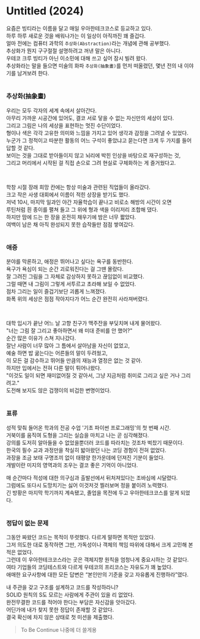 # Untitled (2024)

요즘은 빙티라는 이름을 달고 매일 우아한테크코스로 등교하고 있다.   
하루 하루 새로운 것을 배워나가는 이 일상이 아직까진 꽤 즐겁다.  
얼마 전에는 컴퓨터 과학의 `추상화(Abstraction)`라는 개념에 관해 공부했다.  
추상화가 뭔지 구구절절 설명하려고 꺼낸 말은 아니다.  
우테코 크루 빙티가 아닌 이소민에 대해 쓰고 싶어 잠시 빌려 왔다.  
추상화라는 말을 들으면 미술의 화파 `추상화(抽象畫)`를 먼저 떠올렸던, 몇년 전의 내 이야기를 남겨보려 한다.

#

### 추상화(抽象畫)

우리는 모두 각자의 세계 속에서 살아간다.  
아무리 가까운 시공간에 있어도, 결코 서로 닿을 수 없는 자신만의 세상이 있다.  
그리고 그림은 나의 세상을 표현하는 멋진 수단이었다.  
형이나 색은 각각 고유한 의미와 느낌을 가지고 있어 생각과 감정을 그려낼 수 있었다.  
누군가 그 정적이고 따분한 활동의 어느 구석이 좋았냐고 묻는다면 크게 두 가지를 들어 답할 것 같다.  
보이는 것을 그대로 받아들이지 않고 뇌리에 박힌 인상을 바탕으로 재구성하는 것,  
그리고 머리에서 시작된 걸 직접 손으로 그려 현실로 구체화하는 게 즐거웠다고.

<br>

학창 시절 장래 희망 칸에는 항상 미술과 관련된 직업들이 올라갔다.  
크고 작은 사생 대회에서 이름이 적힌 상장을 받기도 했다.  
저녁 10시, 마지막 일과인 야간 자율학습이 끝나고 비로소 해방의 시간이 오면  
루틴처럼 흰 종이를 펼쳐 들고 그 위에 형과 색을 이리저리 조합해 댔다.  
하지만 맘에 드는 한 장을 온전히 채우기에 밤은 너무 짧았다.  
여백이 남은 채 아직 완성되지 못한 습작들만 점점 쌓여갔다.  

#

### 애증

분야를 막론하고, 애정은 뛰어나고 싶다는 욕구를 동반한다.  
욕구가 욕심이 되는 순간 괴로워진다는 걸 그땐 몰랐다.  
잘 그려진 그림을 그 자체로 감상하지 못하고 끊임없이 비교했다.  
그럴 때면 내 그림이 그렇게 서투르고 초라해 보일 수 없었다.  
점차 그리는 일이 즐겁기보단 괴롭게 느껴졌다.  
화폭 위의 세상은 점점 작아지다가 어느 순간 완전히 사라져버렸다.

<br>

대학 입시가 끝난 어느 날 고향 친구가 맥주잔을 부딪치며 내게 물어왔다.  
"너는 그림 잘 그리고 좋아하면서 왜 미대 준비를 안 했어?"  
순간 많은 이유가 스쳐 지나갔다.  
잘난 사람이 너무 많아 그 틈에서 살아남을 자신이 없었고,  
예술 하면 밥 굶는다는 어른들의 말이 두려웠고,  
이 모든 걸 감수하고 뛰어들 만큼의 재능과 열정은 없는 것 같아.  
하지만 입에서는 전혀 다른 말이 튀어나왔다.  
"이것도 일이 되면 재미없어질 것 같아서, 그냥 지금처럼 취미로 그리고 싶은 거나 그리려고."  
도전해 보지도 않은 겁쟁이의 비겁한 변명이었다.  

#

### 표류

성적 맞춰 들어온 학과의 전공 수업 '기초 파이썬 프로그래밍'의 첫 번째 시간.  
거북이를 움직여 도형을 그리는 실습을 마치고 나는 곧 심각해졌다.  
강의를 도저히 알아들을 수 없었을뿐더러 코드를 따라치는 것조차 벅찼기 때문이다.  
한국의 필수 교과 과정만을 착실히 밟아왔던 나는 코딩 경험이 전혀 없었다.  
과장을 조금 보태 구명조끼 없이 태평양 한가운데에 던져진 기분이 들었다.  
개발이란 미지의 영역과의 조우는 결코 좋은 기억이 아니었다.  

매 순간마다 적성에 대한 의구심과 출발선에서 뒤처져있다는 조바심에 시달렸다.  
그럼에도 또다시 도망치기는 싫어 이것저것 찔러보며 정을 붙이려 노력했다.  
긴 방황은 마지막 학기까지 계속됐고, 졸업을 목전에 두고 우아한테크코스를 알게 되었다.  

#

### 정답이 없는 문제

그동안 짜왔던 코드는 목적이 뚜렷했다. 다르게 말하면 목적만 있었다.  
그저 의도한 대로 동작하면 그만, 가독성이나 객체의 책임 따위에 대해서 크게 고민해 본 적은 없었다.  
그런데 이 우아한테크코스라는 곳은 객체지향 원칙을 엄청나게 중요시하는 것 같았다.  
여타 기업들의 코딩테스트와 다르게 우테코의 프리코스는 자유도가 꽤 높았다.  
애매한 요구사항에 대한 모든 답변은 “본인만의 기준을 갖고 자유롭게 진행하라”였다.  

내 주관을 갖고 구조를 설계하고 코드를 작성하라니?  
SOLID 원칙의 S도 모르는 사람에게 주관이 있을 리 없었다.  
완전무결한 코드를 적어야 한다는 부담은 자신감을 앗아갔다.  
어딘가에 내가 찾지 못한 정답이 존재할 것 같았다.  
결국 확신에 차지 않은 상태로 첫 미션을 제출했다.  

> To Be Continue 나중에 더 쓸게용
